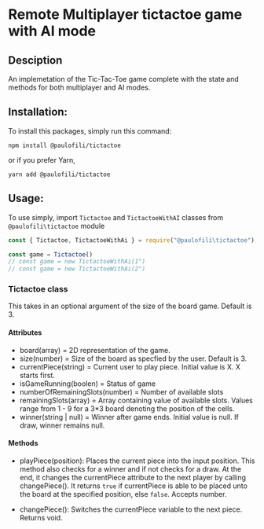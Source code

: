 # Remote Multiplayer tictactoe game with AI mode

## Desciption

An implemetation of the Tic-Tac-Toe game complete with the state and methods for both multiplayer and AI modes.

## Installation:

To install this packages, simply run this command:

    npm install @paulofili/tictactoe

or if you prefer Yarn,

    yarn add @paulofili/tictactoe

## Usage:

To use simply, import `Tictactoe` and `TictactoeWithAI` classes from `@paulofili\tictactoe` module

```javascript
const { Tictactoe, TictactoeWithAi } = require("@paulofili\tictactoe");

const game = Tictactoe()
// const game = new TictactoeWithAi(1")
// const game = new TictactoeWithAi(2")

```

### Tictactoe class
This takes in an optional argument of the size of the board game. Default is 3.

#### Attributes
- board(array) = 2D representation of the game.
- size(number) = Size of the board as specfied by the user. Default is 3.
- currentPiece(string) = Current user to play piece. Initial value is X. X starts first.
- isGameRunning(boolen) = Status of game
- numberOfRemainingSlots(number) = Number of available slots
- remainingSlots(array) = Array containing value of available slots. Values range from 1 - 9 for a 3*3 board denoting the position of the cells.
- winner(string | null) = Winner after game ends. Initial value is null. If draw, winner remains null.


#### Methods
- playPiece(position): Places the current piece into the input position. This method also checks for a winner and if not checks for a draw. At the end, it changes the currentPiece attribute to the next player by calling changePiece(). It returns `true` if currentPiece is able to be placed unto the board at the specified position, else `false`. Accepts number.

- changePiece(): Switches the currentPiece variable to the next piece. Returns void.

<!-- 
- getOtherPiece(piece): Returns the other player playing against the input piece. Accepts string


- checkForWinner(piece): Checks the board and returns `true` if the last played piece has won the game, else `false`. Accepts string -->



